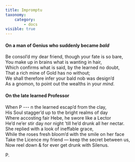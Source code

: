 ```yaml
---
title: Impromptu
taxonomy:
    category:
        - docs
visible: true
---
```


#### On a man of Genius who suddenly became *bald*

Be consol’d my dear friend, though your fate is so bare,  
You make up in brains what is wanting in hair,  
Which confirms what is said, by the learned no doubt,  
That a rich mine of Gold has no without;  
We shall therefore infer your bald nob was design’d  
As a gnomon, to point out the wealths in your *mind*.  

#### On the late learned Professor

When P --- n the learned escap’d from the clay,  
His Soul stagger’d up to the bright realms of day  
Where accosting fair Hebe, he swore like a Lector  
He’d ne’er stir day nor night ’till he’d drunk all her nectar.  
She replied with a look of ineffable grace,  
While the roses fresh bloom’d with the smile on her face  
Take the Licence my friend — keep the secret between us,  
Now reel down & for ever get drunk with Silenus.  

P.